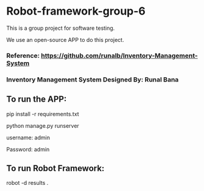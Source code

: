 # Robot-framework-group-6
This is a group project for software testing.

We use an open-source APP to do this project.
### Reference: https://github.com/runalb/Inventory-Management-System
### Inventory Management System 	Designed By: Runal Bana



## To run the APP:

pip install -r requirements.txt

python manage.py runserver

username: admin  

Password: admin



## To run Robot Framework:

robot -d results .  
